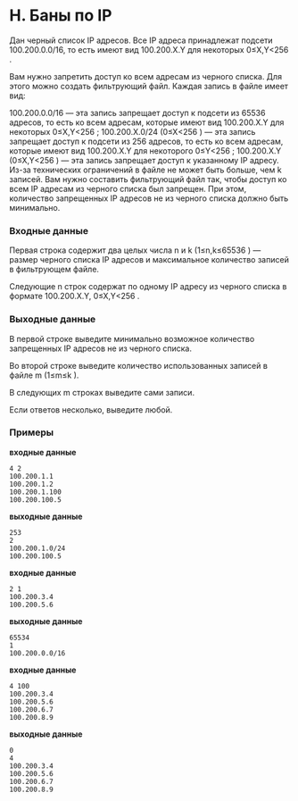 # H. Баны по IP

Дан черный список IP адресов. Все IP адреса принадлежат подсети 100.200.0.0/16, то есть имеют вид 100.200.X.Y для некоторых 0≤X,Y<256
.

Вам нужно запретить доступ ко всем адресам из черного списка. Для этого можно создать фильтрующий файл. Каждая запись в файле имеет вид:

100.200.0.0/16 — эта запись запрещает доступ к подсети из 65536 адресов, то есть ко всем адресам, которые имеют вид 100.200.X.Y для некоторых 0≤X,Y<256
;
100.200.X.0/24 (0≤X<256
) — эта запись запрещает доступ к подсети из 256 адресов, то есть ко всем адресам, которые имеют вид 100.200.X.Y для некоторого 0≤Y<256
;
100.200.X.Y (0≤X,Y<256
) — эта запись запрещает доступ к указанному IP адресу.
Из-за технических ограничений в файле не может быть больше, чем k
 записей. Вам нужно составить фильтрующий файл так, чтобы доступ ко всем IP адресам из черного списка был запрещен. При этом, количество запрещенных IP адресов не из черного списка должно быть минимально.
### Входные данные
Первая строка содержит два целых числа n
 и k
 (1≤n,k≤65536
) — размер черного списка IP адресов и максимальное количество записей в фильтрующем файле.

Следующие n
 cтрок содержат по одному IP адресу из черного списка в формате 100.200.X.Y, 0≤X,Y<256
.

### Выходные данные
В первой строке выведите минимально возможное количество запрещенных IP адресов не из черного списка.

Во второй строке выведите количество использованных записей в файле m
 (1≤m≤k
).

В следующих m
 строках выведите сами записи.

Если ответов несколько, выведите любой.

### Примеры

**входные данные**

    4 2
    100.200.1.1
    100.200.1.2
    100.200.1.100
    100.200.100.5

**выходные данные**

    253
    2
    100.200.1.0/24
    100.200.100.5

**входные данные**

    2 1
    100.200.3.4
    100.200.5.6

**выходные данные**

    65534
    1
    100.200.0.0/16

**входные данные**

    4 100
    100.200.3.4
    100.200.5.6
    100.200.6.7
    100.200.8.9

**выходные данные**

    0
    4
    100.200.3.4
    100.200.5.6
    100.200.6.7
    100.200.8.9

